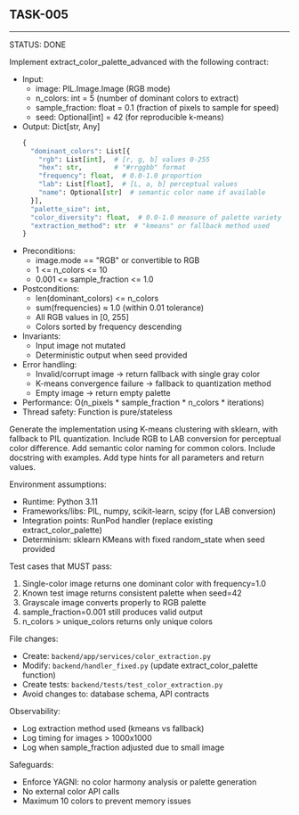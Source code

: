 ## TASK-005
---
STATUS: DONE

Implement extract_color_palette_advanced with the following contract:
- Input: 
  - image: PIL.Image.Image (RGB mode)
  - n_colors: int = 5 (number of dominant colors to extract)
  - sample_fraction: float = 0.1 (fraction of pixels to sample for speed)
  - seed: Optional[int] = 42 (for reproducible k-means)
- Output: Dict[str, Any]
  ```python
  {
    "dominant_colors": List[{
      "rgb": List[int],  # [r, g, b] values 0-255
      "hex": str,        # "#rrggbb" format
      "frequency": float,  # 0.0-1.0 proportion
      "lab": List[float],  # [L, a, b] perceptual values
      "name": Optional[str]  # semantic color name if available
    }],
    "palette_size": int,
    "color_diversity": float,  # 0.0-1.0 measure of palette variety
    "extraction_method": str  # "kmeans" or fallback method used
  }
  ```
- Preconditions:
  - image.mode == "RGB" or convertible to RGB
  - 1 <= n_colors <= 10
  - 0.001 <= sample_fraction <= 1.0
- Postconditions:
  - len(dominant_colors) <= n_colors
  - sum(frequencies) ≈ 1.0 (within 0.01 tolerance)
  - All RGB values in [0, 255]
  - Colors sorted by frequency descending
- Invariants:
  - Input image not mutated
  - Deterministic output when seed provided
- Error handling:
  - Invalid/corrupt image → return fallback with single gray color
  - K-means convergence failure → fallback to quantization method
  - Empty image → return empty palette
- Performance: O(n_pixels * sample_fraction * n_colors * iterations)
- Thread safety: Function is pure/stateless

Generate the implementation using K-means clustering with sklearn, with fallback to PIL quantization.
Include RGB to LAB conversion for perceptual color difference.
Add semantic color naming for common colors.
Include docstring with examples.
Add type hints for all parameters and return values.

Environment assumptions:
- Runtime: Python 3.11
- Frameworks/libs: PIL, numpy, scikit-learn, scipy (for LAB conversion)
- Integration points: RunPod handler (replace existing extract_color_palette)
- Determinism: sklearn KMeans with fixed random_state when seed provided

Test cases that MUST pass:
1. Single-color image returns one dominant color with frequency=1.0
2. Known test image returns consistent palette when seed=42
3. Grayscale image converts properly to RGB palette
4. sample_fraction=0.001 still produces valid output
5. n_colors > unique_colors returns only unique colors

File changes:
- Create: `backend/app/services/color_extraction.py`
- Modify: `backend/handler_fixed.py` (update extract_color_palette function)
- Create tests: `backend/tests/test_color_extraction.py`
- Avoid changes to: database schema, API contracts

Observability:
- Log extraction method used (kmeans vs fallback)
- Log timing for images > 1000x1000
- Log when sample_fraction adjusted due to small image

Safeguards:
- Enforce YAGNI: no color harmony analysis or palette generation
- No external color API calls
- Maximum 10 colors to prevent memory issues